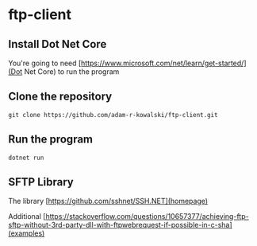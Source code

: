 # ftp-client

## Install Dot Net Core

You're going to need [https://www.microsoft.com/net/learn/get-started/](Dot Net Core) to run
the program

## Clone the repository

`git clone https://github.com/adam-r-kowalski/ftp-client.git`

## Run the program

`dotnet run`

## SFTP Library

The library [https://github.com/sshnet/SSH.NET](homepage)

Additional [https://stackoverflow.com/questions/10657377/achieving-ftp-sftp-without-3rd-party-dll-with-ftpwebrequest-if-possible-in-c-sha](examples)
